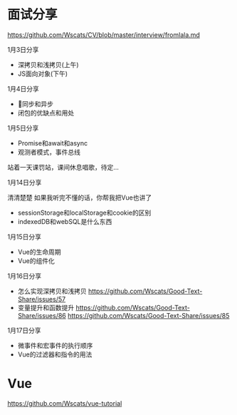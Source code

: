 # 面试分享

https://github.com/Wscats/CV/blob/master/interview/fromlala.md

1月3日分享
- 深拷贝和浅拷贝(上午)
- JS面向对象(下午)

1月4日分享
- 同步和异步
- 闭包的优缺点和用处

1月5日分享
- Promise和await和async
- 观测者模式，事件总线

站着一天课罚站，课间休息唱歌，待定...

1月14日分享

清清楚楚 如果我听完不懂的话，你帮我把Vue也讲了

- sessionStorage和localStorage和cookie的区别
- indexedDB和webSQL是什么东西

1月15日分享

- Vue的生命周期
- Vue的组件化

1月16日分享

- 怎么实现深拷贝和浅拷贝
https://github.com/Wscats/Good-Text-Share/issues/57
- 变量提升和函数提升
https://github.com/Wscats/Good-Text-Share/issues/86
https://github.com/Wscats/Good-Text-Share/issues/85

1月17日分享

- 微事件和宏事件的执行顺序
- Vue的过滤器和指令的用法


# Vue

https://github.com/Wscats/vue-tutorial